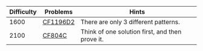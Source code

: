 | Difficulty | Problems | Hints |
| -------- | -------- | -------- |
| 1600 | [CF1196D2](https://codeforces.com/problemset/problem/1196/D2) | There are only $3$ different patterns. |
| 2100 | [CF804C](https://codeforces.com/problemset/problem/804/C) | Think of one solution first, and then prove it. |
